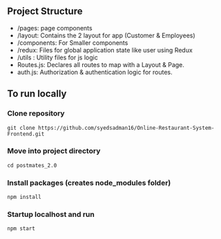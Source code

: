 ## Project Structure

- /pages: page components
- /layout: Contains the 2 layout for app (Customer & Employees)
- /components: For Smaller components
- /redux: Files for global application state like user using Redux
- /utils : Utility files for js logic
- Routes.js: Declares all routes to map with a Layout & Page.
- auth.js: Authorization & authentication logic for routes.

## To run locally

### Clone repository

`git clone https://github.com/syedsadman16/Online-Restaurant-System-Frontend.git`

### Move into project directory

`cd postmates_2.0`

### Install packages (creates node_modules folder)

`npm install`

### Startup localhost and run

`npm start`

